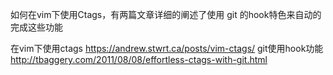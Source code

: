 如何在vim下使用Ctags，有两篇文章详细的阐述了使用 git 的hook特色来自动的完成这些功能

在vim下使用ctags
https://andrew.stwrt.ca/posts/vim-ctags/
git使用hook功能
http://tbaggery.com/2011/08/08/effortless-ctags-with-git.html